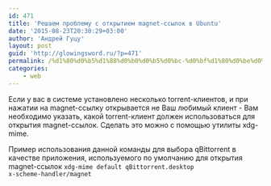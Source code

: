 ```yaml
---
id: 471
title: 'Решаем проблему с открытием magnet-ссылок в Ubuntu'
date: '2015-08-23T20:30:29+03:00'
author: 'Андрей Гуцу'
layout: post
guid: 'http://glowingsword.ru/?p=471'
permalink: /%d1%80%d0%b5%d1%88%d0%b0%d0%b5%d0%bc-%d0%bf%d1%80%d0%be%d0%b1%d0%bb%d0%b5%d0%bc%d1%83-%d1%81-%d0%be%d1%82%d0%ba%d1%80%d1%8b%d1%82%d0%b8%d0%b5%d0%bc-magnet-%d1%81%d1%81%d1%8b%d0%bb%d0%be%d0%ba-torrent/
categories:
    - web
---
```


Если у вас в системе установлено несколько torrent-клиентов, и при нажатии на magnet-ссылку открывается не Ваш любимый клиент - Вам необходимо указать, какой torrent-клиент должен использоваться для открытия magnet-ссылок. Сделать это можно с помощью утилиты  xdg-mime.

Пример использования данной команды для выбора qBittorrent в качестве приложения, используемого по умолчанию для открытия magnet-ссылок
<code>xdg-mime default qBittorrent.desktop x-scheme-handler/magnet</code>